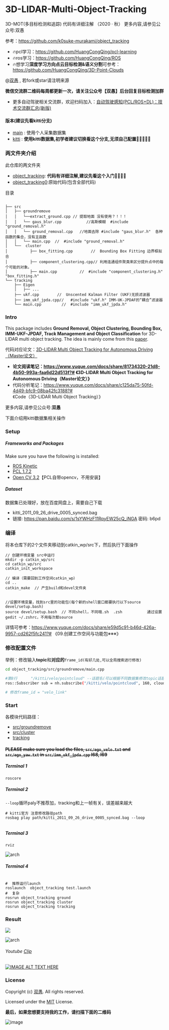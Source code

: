 <!--
 * @Author: HCQ
 * @Date: 2020-10-27 10:18:56
 * @LastEditTime: 2021-01-31 21:06:06
 * @LastEditors: Please set LastEditors
 * @Description: 3D-LIDAR Multi Object Tracking for Autonomous Driving（Master论文）
 * @FilePath: /3D-LIDAR-Multi-Object-Tracking/README.md
-->

# 3D-LIDAR-Multi-Object-Tracking

3D-MOT(多目标检测和追踪) 代码有详细注解 （2020 · 秋）
更多内容,请参见公众号:双愚

参考：https://github.com/k0suke-murakami/object_tracking
* 🔥pcl学习：https://github.com/HuangCongQing/pcl-learning
* 🔥ros学习：https://github.com/HuangCongQing/ROS
* 🔥想学习**深度学习方向点云目标检测&语义分割**可参考：https://github.com/HuangCongQing/3D-Point-Clouds


@[双愚](https://github.com/HuangCongQing/3D-LIDAR-Multi-Object-Tracking) , 若fork或star请注明来源


**微信交流群二维码每周都更新一次，请关注公众号【双愚】后台回复目标检测加群**
* 更多自动驾驶相关交流群，欢迎扫码加入：[自动驾驶感知(PCL/ROS+DL)：技术交流群汇总(新版)](https://mp.weixin.qq.com/s?__biz=MzI4OTY1MjA3Mg==&mid=2247486575&idx=1&sn=3145b7a5e9dda45595e1b51aa7e45171&chksm=ec2aa068db5d297efec6ba982d6a73d2170ef09a01130b7f44819b01de46b30f13644347dbf2#rd)

#### 版本(建议先看kitti分支)

* [main](https://github.com/HuangCongQing/3D-LIDAR-Multi-Object-Tracking) : 使用个人采集数据集
* [kitti](https://github.com/HuangCongQing/3D-LIDAR-Multi-Object-Tracking/tree/kitti) : **使用kitti数据集,初学者建议切换看这个分支,无须自己配置**🎉️🎉️🎉️🎉️🎉️

### 两文件夹介绍

此仓库的两文件夹

* [object_tracking](object_tracking): **代码有详细注解,建议先看这个入门**🎉️🎉️🎉️🎉️
* [object_tracking0](object_tracking0):原始代码(包含全部代码)

目录

```shell

├── src
│   ├── groundremove
│   │   └──extract_ground.cpp // 提取地面 没有使用？！！！
│   │   └── gaus_blur.cpp           //高斯模糊  #include "ground_removal.h"
│   │   └── ground_removal.cpp   //地面去除 #include "gaus_blur.h"  各种函数的集合，没有主函数
│   │   └── main.cpp  //  #include "ground_removal.h"
│   └──  cluster
│          ├── box_fitting.cpp        //  Bounding Box Fitting 边界框拟合
│          ├── component_clustering.cpp// 利用连通组件聚类来区分提升点中的每个可能的对象。
│          ├── main.cpp          //  #include "component_clustering.h"  "box_fitting.h"
└── tracking
    ├── Eigen
    │   ├── ...
    ├── ukf.cpp        //  Unscented Kalman Filter (UKF)无损滤波器
    ├── imm_ukf_jpda.cpp//   #include "ukf.h" IMM-UK-JPDAF的“耦合”滤波器
    └── main.cpp         //  #include "imm_ukf_jpda.h"
```

### Intro

This package includes **Ground Removal, Object Clustering, Bounding Box, IMM-UKF-JPDAF, Track Management and Object Classification** for 3D-LIDAR multi object tracking.
The idea is mainly come from this [paper](https://repository.tudelft.nl/islandora/object/uuid:f536b829-42ae-41d5-968d-13bbaa4ec736?collection=education).

代码对应论文：[3D-LIDAR Multi Object Tracking for Autonomous Driving（Master论文）](https://repository.tudelft.nl/islandora/object/uuid:f536b829-42ae-41d5-968d-13bbaa4ec736?collection=education)

* **论文阅读笔记：https://www.yuque.com/docs/share/81734320-21d8-4b50-993a-faa6d22d513f?# 《3D-LIDAR Multi Object Tracking for Autonomous Driving（Master论文）》**
* 代码分析笔记：https://www.yuque.com/docs/share/c125da75-50fd-4d49-bfc9-08ba42fc3188?# 《Code（3D-LIDAR Multi Object Tracking）》

更多内容,请参见公众号:**双愚**

下面介绍用kitti数据集相关操作

### Setup

##### Frameworks and Packages

Make sure you have the following is installed:

- [ROS Kinetic](http://wiki.ros.org/kinetic)
- [PCL 1.7.2](http://pointclouds.org/downloads/)
- [Open CV 3.2](https://opencv.org/)【PCL自带opencv，不用安装】

##### Dataset

数据集已处理好，放在百度网盘上，需要自己下载

* kitti_2011_09_26_drive_0005_synced.bag
* 链接: https://pan.baidu.com/s/1sYWHzF11RpyEW25cQ_iNGA  密码: b6pd

### 编译

将本仓库下的2个文件夹移动到catkin_wp/src下，然后执行下面操作

```shell
// 创建环境变量 src中运行
mkdir -p catkin_wp/src
cd catkin_wp/src
catkin_init_workspace

// 编译（需要回到工作空间catkin_wp）
cd ..
catkin_make  // 产生build和devel文件夹


//设置环境变量，找到src里的功能包(每个新的shell窗口都要执行以下source devel/setup.bash)
source devel/setup.bash  // 不同shell，不同哦.sh  .zsh           通过设置gedit ~/.zshrc，不用每次都source
```

详情可参考：https://www.yuque.com/docs/share/e59d5c91-b46d-426a-9957-cd262f5fc241?# 《09.创建工作空间与功能包※※※》

### 修改配置文件

举例：修改输入**topic**和**对应的**`frame_id(有好几处,可以全局搜索进行修改)`

```bash
cd object_tracking/src/groundremove/main.cpp

#第8行      "/kitti/velo/pointcloud" --话题名(可以根据不同数据集修改topic话题名) 
ros::Subscriber sub = nh.subscribe("/kitti/velo/pointcloud", 160, cloud_cb); 

# 修改frame_id = "velo_link"

```

### Start

各模块代码路径：

* [src/groundremove](object_tracking/src/groundremove)
* [src/cluster](object_tracking/src/cluster)
* [tracking](object_tracking/tracking)

#### ~~PLEASE make sure you load the files, `src/ego_velo.txt` and `src/ego_yaw.txt` in `src/imm_ukf_jpda.cpp` l68, l69~~

##### Terminal 1

```
roscore
```

##### Terminal 2

`--loop`循环paly不推荐加，tracking和上一帧有关，误差越来越大

```
# kitti官方 注意修改路径path
rosbag play path/kitti_2011_09_26_drive_0005_synced.bag --loop


```

##### Terminal 3

```
rviz
```

![arch](object_tracking/pic/setting.png)

##### Terminal 4

```

#  推荐运行launch
roslaunch  object_tracking test.launch
#  复杂
rosrun object_tracking ground
rosrun object_tracking cluster
rosrun object_tracking tracking

```

### Result

![](https://cdn.nlark.com/yuque/0/2021/png/232596/1612101391954-0ff20177-dc25-4b69-8530-e76254c4dc64.png)

![arch](object_tracking//pic/result2.png)

###### Youtube [Clip](https://www.youtube.com/watch?v=zzFpTVk2Uj0)

[![IMAGE ALT TEXT HERE](https://img.youtube.com/vi/zzFpTVk2Uj0/0.jpg)](https://www.youtube.com/watch?v=zzFpTVk2Uj0)

### License

Copyright (c) [双愚](https://github.com/HuangCongQing/3D-LIDAR-Multi-Object-Tracking). All rights reserved.

Licensed under the [MIT](./LICENSE) License.





**最后，如果您想要支持我的工作，请扫描下面的二维码**

![image](https://user-images.githubusercontent.com/20675770/174442478-705129f7-ca4d-4e89-9b21-7e1b84817940.png)
